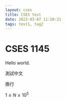 ```yaml
---
layout: cses
title: CSES test
date: 2023-03-07 11:50:21
tags: test1, tag2
---
```


# CSES 1145
Hello world.  

測試中文  

換行

$1 \leq N \leq 10^5$ 

